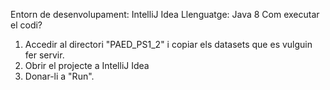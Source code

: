 Entorn de desenvolupament: IntelliJ Idea
Llenguatge: Java 8
Com executar el codi?
1. Accedir al directori "PAED_PS1_2" i copiar els datasets que es vulguin fer servir.
2. Obrir el projecte a IntelliJ Idea
3. Donar-li a "Run".

